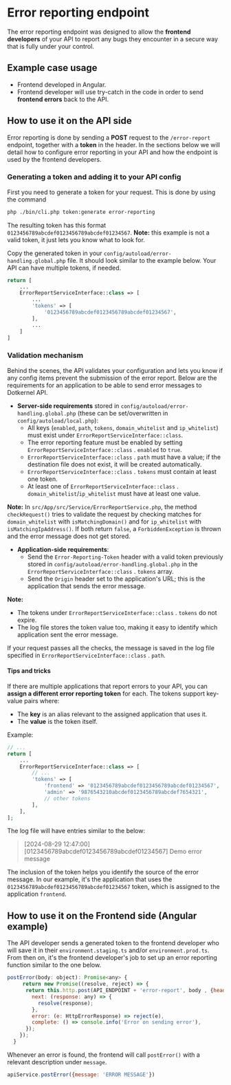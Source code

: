 # Error reporting endpoint

The error reporting endpoint was designed to allow the **frontend developers** of your API to report any bugs they encounter in a secure way that is fully under your control.

## Example case usage

- Frontend developed in Angular.
- Frontend developer will use try-catch in the code in order to send **frontend errors** back to the API.

## How to use it on the API side

Error reporting is done by sending a **POST** request to the `/error-report` endpoint, together with a **token** in the header.
In the sections below we will detail how to configure error reporting in your API and how the endpoint is used by the frontend developers.

### Generating a token and adding it to your API config

First you need to generate a token for your request.
This is done by using the command

```bash
php ./bin/cli.php token:generate error-reporting
```

The resulting token has this format `0123456789abcdef0123456789abcdef01234567`.
**Note:** this example is not a valid token, it just lets you know what to look for.

Copy the generated token in your `config/autoload/error-handling.global.php` file.
It should look similar to the example below.
Your API can have multiple tokens, if needed.

```php
return [
    ...
    ErrorReportServiceInterface::class => [
        ...
        'tokens' => [
            '0123456789abcdef0123456789abcdef01234567',
        ],
        ...
    ]
]
```

### Validation mechanism

Behind the scenes, the API validates your configuration and lets you know if any config items prevent the submission of the error report.
Below are the requirements for an application to be able to send error messages to Dotkernel API.

- **Server-side requirements** stored in `config/autoload/error-handling.global.php` (these can be set/overwritten in `config/autoload/local.php`):
    - All keys (`enabled`, `path`, `tokens`, `domain_whitelist` and `ip_whitelist`) must exist under `ErrorReportServiceInterface::class`.
    - The error reporting feature must be enabled by setting `ErrorReportServiceInterface::class` . `enabled` to `true`.
    - `ErrorReportServiceInterface::class` . `path` must have a value; if the destination file does not exist, it will be created automatically.
    - `ErrorReportServiceInterface::class` . `tokens` must contain at least one token.
    - At least one of `ErrorReportServiceInterface::class` . `domain_whitelist`/`ip_whitelist` must have at least one value.

**Note:** In `src/App/src/Service/ErrorReportService.php`, the method `checkRequest()` tries to validate the request by checking matches for `domain_whitelist` with `isMatchingDomain()` and for `ip_whitelist` with `isMatchingIpAddress()`.
If both return `false`, a `ForbiddenException` is thrown and the error message does not get stored.

- **Application-side requirements**:
    - Send the `Error-Reporting-Token` header with a valid token previously stored in `config/autoload/error-handling.global.php` in the `ErrorReportServiceInterface::class` . `tokens` array.
    - Send the `Origin` header set to the application's URL; this is the application that sends the error message.

**Note:**

- The tokens under `ErrorReportServiceInterface::class` . `tokens` do not expire.
- The log file stores the token value too, making it easy to identify which application sent the error message.

If your request passes all the checks, the message is saved in the log file specified in `ErrorReportServiceInterface::class` . `path`.

#### Tips and tricks

If there are multiple applications that report errors to your API, you can **assign a different error reporting token** for each.
The tokens support key-value pairs where:

- The **key** is an alias relevant to the assigned application that uses it.
- The **value** is the token itself.

Example:

```php
// ...
return [
    ...
    ErrorReportServiceInterface::class => [
        // ...
        'tokens' => [
            'frontend' => '0123456789abcdef0123456789abcdef01234567',
            'admin' => '9876543210abcdef0123456789abcdef7654321',
            // other tokens
        ],
    ],
];
```

The log file will have entries similar to the below:

> [2024-08-29 12:47:00] [0123456789abcdef0123456789abcdef01234567] Demo error message

The inclusion of the token helps you identify the source of the error message.
In our example, it's the application that uses the `0123456789abcdef0123456789abcdef01234567` token, which is assigned to the application `frontend`.

## How to use it on the Frontend side (Angular example)

The API developer sends a generated token to the frontend developer who will save it in their `environment.staging.ts` and/or `environment.prod.ts`.
From then on, it's the frontend developer's job to set up an error reporting function similar to the one below.

```javascript
postError(body: object): Promise<any> {
     return new Promise((resolve, reject) => {
      return this.http.post(API_ENDPOINT + 'error-report', body , {headers: new HttpHeaders({'Error-Reporting-Token': 'TOKEN', 'Origin': 'https://example.com'})})).subscribe({
        next: (response: any) => {
          resolve(response);
        },
        error: (e: HttpErrorResponse) => reject(e),
        complete: () => console.info('Error on sending error'),
      });
    });
  }
```

Whenever an error is found, the frontend will call `postError()` with a relevant description under `message`.

```javascript
apiService.postError({message: 'ERROR MESSAGE'})
```
